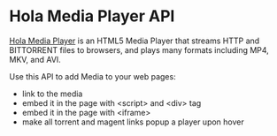 # Hola Media Player API
[Hola Media Player](https://hola.org/player) is an HTML5 Media Player that streams
HTTP and BITTORRENT files to browsers, and plays many formats including MP4, MKV, and AVI.

Use this API to add Media to your web pages:
* link to the media
* embed it in the page with &lt;script&gt; and &lt;div&gt; tag
* embed it in the page with &lt;iframe&gt;
* make all torrent and magent links popup a player upon hover
